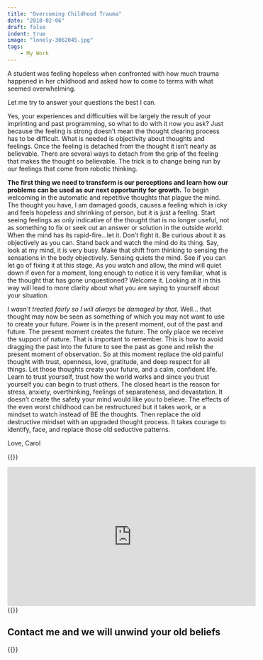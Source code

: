 ```yaml
---
title: "Overcoming Childhood Trauma"
date: "2018-02-06"
draft: false
indent: true
image: "lonely-3062045.jpg"
tags:
    - My Work
---
```


A student was feeling hopeless when confronted with how much trauma happened in
her childhood and asked how to come to terms with what seemed overwhelming.

Let me try to answer your questions the best I can.

Yes, your experiences and difficulties will be largely the result of your
imprinting and past programming, so what to do with it now you ask? Just because
the feeling is strong doesn’t mean the thought clearing process has to be
difficult. What is needed is objectivity about thoughts and feelings. Once the
feeling is detached from the thought it isn’t nearly as believable. There are
several ways to detach from the grip of the feeling that makes the thought so
believable. The trick is to change being run by our feelings that come from
robotic thinking.

**The first thing we need to transform is our perceptions and learn how our
problems can be used as our next opportunity for growth.** To begin welcoming in
the automatic and repetitive thoughts that plague the mind. The thought you
have, I am damaged goods, causes a feeling which is icky and feels hopeless and
shrinking of person, but it is just a feeling. Start seeing feelings as only
indicative of the thought that is no longer useful, not as something to fix or
seek out an answer or solution in the outside world. When the mind has its
rapid-fire…let it.  Don’t fight it.  Be curious about it as objectively as you
can. Stand back and watch the mind do its thing. Say, look at my mind, it is
very busy. Make that shift from thinking to sensing the sensations in the body
objectively. Sensing quiets the mind. See if you can let go of fixing it at this
stage. As you watch and allow, the mind will quiet down if even for a moment,
long enough to notice it is very familiar, what is the thought that has gone
unquestioned? Welcome it. Looking at it in this way will lead to more clarity
about what you are saying to yourself about your situation.

_I wasn’t treated fairly so I will always be damaged by that._ Well... that
thought may now be seen as something of which you may not want to use to create
your future. Power is in the present moment, out of the past and future. The
present moment creates the future. The only place we receive the support of
nature. That is important to remember. This is how to avoid dragging the past
into the future to see the past as gone and relish the present moment of
observation. So at this moment replace the old painful thought with trust,
openness, love, gratitude, and deep respect for all things. Let those thoughts
create your future, and a calm, confident life. Learn to trust yourself, trust
how the world works and since you trust yourself you can begin to trust others.
The closed heart is the reason for stress, anxiety, overthinking, feelings of
separateness, and devastation. It doesn’t create the safety your mind would like
you to believe. The effects of the even worst childhood can be restructured but
it takes work, or a mindset to watch instead of BE the thoughts. Then replace
the old destructive mindset with an upgraded thought process. It takes courage
to identify, face, and replace those old seductive patterns.

Love, Carol

{{<rawhtml>}}
<iframe width="560" height="315" src="https://www.youtube.com/embed/7QMdT02TVnQ?start=165" frameborder="0" allow="accelerometer; autoplay; encrypted-media; gyroscope; picture-in-picture" allowfullscreen></iframe>
{{</rawhtml>}}

## Contact me and we will unwind your old beliefs

{{<contactform>}}
